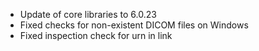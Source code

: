 * Update of core libraries to 6.0.23
* Fixed checks for non-existent DICOM files on Windows
* Fixed inspection check for urn in link
